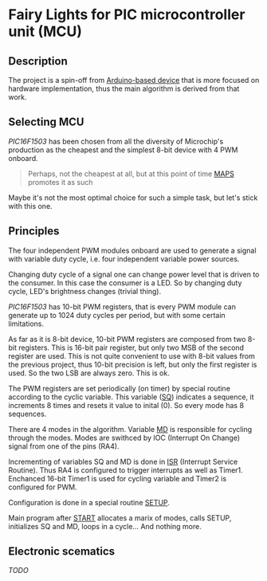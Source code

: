 # Fairy Lights for PIC microcontroller unit (MCU)

## Description

The project is a spin-off from [Arduino-based device](https://github.com/ValV/getting-started-arduino) that is more focused on hardware implementation, thus the main algorithm is derived from that work.

## Selecting MCU

*PIC16F1503* has been chosen from all the diversity of Microchip's production as the cheapest and the simplest 8-bit device with 4 PWM onboard.

> Perhaps, not the cheapest at all, but at this point of time [MAPS](https://www.microchip.com/maps/Microcontroller.aspx) promotes it as such

Maybe it's not the most optimal choice for such a simple task, but let's stick with this one.

## Principles

The four independent PWM modules onboard are used to generate a signal with variable duty cycle, i.e. four independent variable power sources.

Changing duty cycle of a signal one can change power level that is driven to the consumer. In this case the consumer is a LED. So by changing duty cycle, LED's brightness changes (trivial thing).

*PIC16F1503* has 10-bit PWM registers, that is every PWM module can generate up to 1024 duty cycles per period, but with some certain limitations.

As far as it is 8-bit device, 10-bit PWM registers are composed from two 8-bit registers. This is 16-bit pair register, but only two MSB of the second register are used. This is not quite convenient to use with 8-bit values from the previous project, thus 10-bit precision is left, but only the first register is used. So the two LSB are always zero. This is ok.

The PWM registers are set periodically (on timer) by special routine according to the cyclic variable. This variable ([SQ](https://github.com/ValV/getting-started-pic-mcu/blob/8219d292200d4933213a8735276e1c57c0d83088/src/PIC16F1503.asm#L29)) indicates a sequence, it increments 8 times and resets it value to inital (0). So every mode has 8 sequences.

There are 4 modes in the algorithm. Variable [MD](https://github.com/ValV/getting-started-pic-mcu/blob/8219d292200d4933213a8735276e1c57c0d83088/src/PIC16F1503.asm#L29) is responsible for cycling through the modes. Modes are swithced by IOC (Interrupt On Change) signal from one of the pins (RA4).

Incrementing of variables SQ and MD is done in [ISR](https://github.com/ValV/getting-started-pic-mcu/blob/8219d292200d4933213a8735276e1c57c0d83088/src/PIC16F1503.asm#L38) (Interrupt Service Routine). Thus RA4 is configured to trigger interrupts as well as Timer1. Enchanced 16-bit Timer1 is used for cycling variable and Timer2 is configured for PWM.

Configuration is done in a special routine [SETUP](https://github.com/ValV/getting-started-pic-mcu/blob/8219d292200d4933213a8735276e1c57c0d83088/src/PIC16F1503.asm#L94).

Main program after [START](https://github.com/ValV/getting-started-pic-mcu/blob/8219d292200d4933213a8735276e1c57c0d83088/src/PIC16F1503.asm#L182) allocates a marix of modes, calls SETUP, initializes SQ and MD, loops in a cycle... And nothing more.

## Electronic scematics

*TODO*
